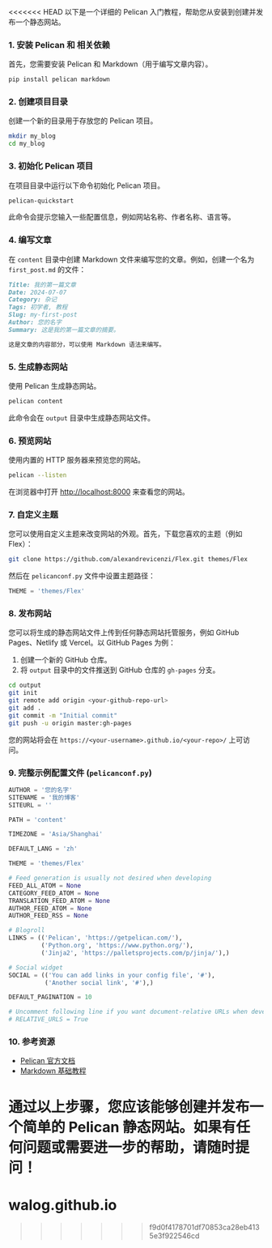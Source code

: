 <<<<<<< HEAD
以下是一个详细的 Pelican 入门教程，帮助您从安装到创建并发布一个静态网站。

### 1. 安装 Pelican 和 相关依赖
首先，您需要安装 Pelican 和 Markdown（用于编写文章内容）。

```bash
pip install pelican markdown
```

### 2. 创建项目目录
创建一个新的目录用于存放您的 Pelican 项目。

```bash
mkdir my_blog
cd my_blog
```

### 3. 初始化 Pelican 项目
在项目目录中运行以下命令初始化 Pelican 项目。

```bash
pelican-quickstart
```

此命令会提示您输入一些配置信息，例如网站名称、作者名称、语言等。

### 4. 编写文章
在 `content` 目录中创建 Markdown 文件来编写您的文章。例如，创建一个名为 `first_post.md` 的文件：

```markdown
Title: 我的第一篇文章
Date: 2024-07-07
Category: 杂记
Tags: 初学者, 教程
Slug: my-first-post
Author: 您的名字
Summary: 这是我的第一篇文章的摘要。

这是文章的内容部分，可以使用 Markdown 语法来编写。
```

### 5. 生成静态网站
使用 Pelican 生成静态网站。

```bash
pelican content
```

此命令会在 `output` 目录中生成静态网站文件。

### 6. 预览网站
使用内置的 HTTP 服务器来预览您的网站。

```bash
pelican --listen
```

在浏览器中打开 [http://localhost:8000](http://localhost:8000) 来查看您的网站。

### 7. 自定义主题
您可以使用自定义主题来改变网站的外观。首先，下载您喜欢的主题（例如 Flex）：

```bash
git clone https://github.com/alexandrevicenzi/Flex.git themes/Flex
```

然后在 `pelicanconf.py` 文件中设置主题路径：

```python
THEME = 'themes/Flex'
```

### 8. 发布网站
您可以将生成的静态网站文件上传到任何静态网站托管服务，例如 GitHub Pages、Netlify 或 Vercel。以 GitHub Pages 为例：

1. 创建一个新的 GitHub 仓库。
2. 将 `output` 目录中的文件推送到 GitHub 仓库的 `gh-pages` 分支。

```bash
cd output
git init
git remote add origin <your-github-repo-url>
git add .
git commit -m "Initial commit"
git push -u origin master:gh-pages
```

您的网站将会在 `https://<your-username>.github.io/<your-repo>/` 上可访问。

### 9. 完整示例配置文件 (`pelicanconf.py`)

```python
AUTHOR = '您的名字'
SITENAME = '我的博客'
SITEURL = ''

PATH = 'content'

TIMEZONE = 'Asia/Shanghai'

DEFAULT_LANG = 'zh'

THEME = 'themes/Flex'

# Feed generation is usually not desired when developing
FEED_ALL_ATOM = None
CATEGORY_FEED_ATOM = None
TRANSLATION_FEED_ATOM = None
AUTHOR_FEED_ATOM = None
AUTHOR_FEED_RSS = None

# Blogroll
LINKS = (('Pelican', 'https://getpelican.com/'),
         ('Python.org', 'https://www.python.org/'),
         ('Jinja2', 'https://palletsprojects.com/p/jinja/'),)

# Social widget
SOCIAL = (('You can add links in your config file', '#'),
          ('Another social link', '#'),)

DEFAULT_PAGINATION = 10

# Uncomment following line if you want document-relative URLs when developing
# RELATIVE_URLS = True
```

### 10. 参考资源
- [Pelican 官方文档](https://docs.getpelican.com/)
- [Markdown 基础教程](https://www.markdownguide.org/basic-syntax/)

通过以上步骤，您应该能够创建并发布一个简单的 Pelican 静态网站。如果有任何问题或需要进一步的帮助，请随时提问！
=======
# walog.github.io
>>>>>>> f9d0f4178701df70853ca28eb4135e3f922546cd
